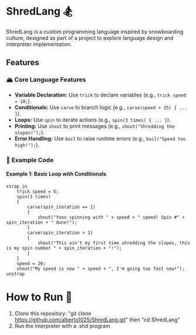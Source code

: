 # ShredLang 🏂

ShredLang is a custom programming language inspired by snowboarding culture, designed as part of a project to explore language design and interpreter implementation.

## Features

### 🏔️ Core Language Features
- **Variable Declaration:** Use `trick` to declare variables (e.g., `trick speed = 10;`).
- **Conditionals:** Use `carve` to branch logic (e.g., `carve(speed > 15) { ... }`).
- **Loops:** Use `spin` to iterate actions (e.g., `spin(3 times) { ... }`).
- **Printing:** Use `shout` to print messages (e.g., `shout("Shredding the slopes!");`).
- **Error Handling:** Use `bail` to raise runtime errors (e.g., `bail("Speed too high!");`).

### 📜 Example Code

#### Example 1: Basic Loop with Conditionals
```shd
strap_in
    trick speed = 5;
    spin(3 times)
    {
        carve(spin_iteration == 1)
        {
            shout("Yooo spinning with " + speed + " speed! Spin #" + spin_iteration + " done!");
        }
        carve(spin_iteration > 1)
        {
            shout("This ain't my first time shredding the slopes, this is my spin number " + spin_iteration + "!");
        }
    }
    speed = 20;
    shout("My speed is now " + speed + ", I'm going too fast now!");
unstrap
```
# How to Run 🚀
1. Clone this repository:
   "git clone https://github.com/alberto1025/ShredLang.git" then
   "cd ShredLang"
2. Run the interpreter with a .shd program
